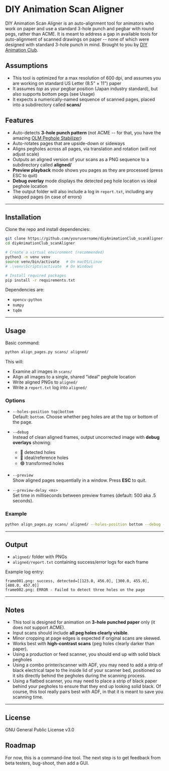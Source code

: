 # DIY Animation Scan Aligner
DIY Animation Scan Aligner is an auto-alignment tool for animators who work on paper and use a standard 3-hole punch and pegbar with round pegs, rather than ACME. It is meant to address a gap in available tools for auto-alignment of scanned drawings on paper -- none of which were designed with standard 3-hole punch in mind. Brought to you by <a href="https://diyanimation.com">DIY Animation Club</a>.

## Assumptions
- This tool is optimized for a max resolution of 600 dpi, and assumes you are working on standard US Letter (8.5" × 11") paper
- It assumes _top_ as your pegbar position (Japan industry standard), but also supports bottom pegs (see Usage)
- It expects a numerically-named sequence of scanned pages, placed into a subdirectory called **scans/**

## Features
- Auto-detects **3-hole punch pattern** (not ACME -- for that, you have the amazing <a href="https://www.olm.co.jp/post/olm-peg-hole-stabilizer-updated">OLM Peghole Stabilizer</a>)
- Auto-rotates pages that are upside-down or sideways
- Aligns pegholes across all pages, via translation and rotation (will not adjust scale)
- Outputs an aligned version of your scans as a PNG sequence to a subdirectory called **aligned/**
- **Preview playback** mode shows you pages as they are processed (press ESC to quit)
- **Debug overlay** mode displays the detected peg hole location vs ideal peghole location
- The output folder will also include a log in `report.txt`, including any skipped pages (in case of errors)

---

## Installation

Clone the repo and install dependencies:

```bash
git clone https://github.com/yourusername/diyAnimationClub_scanAligner.git
cd diyAnimationClub_scanAligner

# Create a virtual environment (recommended)
python3 -m venv venv
source venv/bin/activate   # On macOS/Linux
# .\venv\Scripts\activate  # On Windows

# Install required packages
pip install -r requirements.txt
```

Dependencies are:
- `opencv-python`
- `numpy`
- `tqdm`

---

## Usage

Basic command:

```bash
python align_pages.py scans/ aligned/
```

This will:
- Examine all images in `scans/`
- Align all images to a single, shared "ideal" peghole location
- Write aligned PNGs to `aligned/`
- Write a `report.txt` log into `aligned/`

### Options

- `--holes-position top|bottom`  
  Default: `bottom`. Choose whether peg holes are at the top or bottom of the page.  

- `--debug`  
  Instead of clean aligned frames, output uncorrected image with **debug overlays** showing:  
  - 🔵 detected holes  
  - 🔴 ideal/reference holes  
  - 🟢 transformed holes  

- `--preview`  
  Show aligned pages sequentially in a window. Press **ESC** to quit.  

- `--preview-delay <ms>`  
  Set time in milliseconds between preview frames (default: 500 aka .5 seconds).

### Example

```bash
python align_pages.py scans/ aligned/ --holes-position bottom --debug --preview --preview-delay 250
```

---

## Output
- `aligned/` folder with PNGs
- `aligned/report.txt` containing success/error logs for each frame

Example log entry:
```
frame001.png: success, detected=[[123.0, 456.0], [300.0, 455.0], [480.0, 457.0]]
frame002.png: ERROR - Failed to detect three holes on the page
```

---

## Notes
- This tool is designed for animation on **3-hole punched paper** only (it does _not_ support ACME).
- Input scans should include **all peg holes clearly visible**.
- Minor cropping at page edges is expected if original scans are skewed.
- Works best with **high-contrast scans** (peg holes clearly darker than paper).
- Using a production or feed scanner, you should end up with solid black pegholes
- Using a combo printer/scanner with ADF, you may need to add a strip of black electrical tape to the inside lid of your scanner bed, positioned so it sits directly behind the pegholes during the scanning process.
- Using a flatbed scanner, you may need to place a strip of black paper behind your pegholes to ensure that they end up looking solid black. Of course, this tool really pairs best with ADF, in that it is meant to save you scanning time.

---

## License
GNU General Public License v3.0

## Roadmap
For now, this is a command-line tool. The next step is to get feedback from beta testers, bug-shoot, then add a GUI.